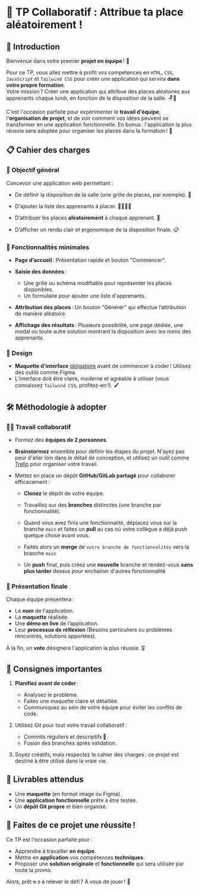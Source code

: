 # 🎯 TP Collaboratif : **Attribue ta place aléatoirement** !

## 🌟 Introduction

Bienvenue dans votre premier **projet en équipe** ! 🎉  

Pour ce TP, vous allez mettre à profit vos compétences en `HTML`, `CSS`, `JavaScript` et `Tailwind CSS` pour créer une application qui servira **dans votre propre formation**.  
Votre mission ? Créer une application qui attribue des places aléatoires aux apprenants chaque lundi, en fonction de la disposition de la salle. 🪑🔄

C'est l'occasion parfaite pour expérimenter le **travail d'équipe**, l'**organisation de projet**, et de voir comment vos idées peuvent se transformer en une application fonctionnelle. En bonus : l'application la plus réussie sera adoptée pour organiser les places dans la formation ! 🚀

## 📋 Cahier des charges

### 🎨 Objectif général

Concevoir une application web permettant :

- De définir la disposition de la salle (une grille de places, par exemple). 🏫
- D'ajouter la liste des apprenants à placer. 👩‍💻👨‍💻
- D’attribuer les places **aléatoirement** à chaque apprenant. 🎲

- D’afficher un rendu clair et ergonomique de la disposition finale. 📋

### 🚀 Fonctionnalités minimales

- **Page d’accueil** : Présentation rapide et bouton "Commencer".
- **Saisie des données** :
    - Une grille ou schéma modifiable pour représenter les places disponibles.
    - Un formulaire pour ajouter une liste d'apprenants.
- **Attribution des places** : Un bouton "Générer" qui effectue l’attribution de manière aléatoire.

- **Affichage des résultats** : Plusieurs possibilité, une page dédiée, une modal ou toute autre solution montrant la disposition avec les noms des apprenants.

### 🎨 Design

- **Maquette d’interface** <u>obligatoire</u> avant de commencer à coder ! Utilisez des outils comme Figma.
- L’interface doit être claire, moderne et agréable à utiliser (vous connaissez `Tailwind CSS`, profitez-en !). 🖌️

## 🛠️ Méthodologie à adopter

### 👩‍🔧 Travail collaboratif

- Formez des **équipes de 2 personnes**.

- **Brainstormez** ensemble pour définir les étapes du projet. N'ayez pas peur d'aller loin dans le détail de conception, et utilisez un outil comme [Trello](https://trello.com/) pour organiser votre travail.

- Mettez en place un dépôt **GitHub/GitLab partagé** pour collaborer efficacement :

    - **Clonez** le dépôt de votre équipe.

    - Travaillez sur des **branches** distinctes (une branche par fonctionnalité).

    - Quand vous avez finis une fonctionnalité, déplacez vous sur la branche `main` et faites un **pull** au cas où votre collègue a déjà push quelque chose avant vous.

    - Faites alors un **merge** de `votre branche de fonctionnalités` vers la branche `main`

    - Un **push** final, puis créez une **nouvelle** branche et rendez-vous **sans plus tarder** dessus pour enchainer d'autres fonctionnalité

### 🧠 Présentation finale

Chaque équipe présentera :

- Le **nom** de l'application.
- La **maquette** réalisée.
- Une **démo en live** de l’application.
- Leur **processus de réflexion** (Besoins particuliers ou problèmes rencontrés, solutions apportées).

À la fin, un **vote** désignera l'application la plus réussie. 🎖️

## 🔔 Consignes importantes

1. **Planifiez avant de coder** :
    - Analysez le problème.
    - Faites une maquette claire et détaillée.
    - Communiquez au sein de votre équipe pour éviter les conflits de code.

2. Utilisez Git pour tout votre travail collaboratif :
    - Commits réguliers et descriptifs 📜.
    - Fusion des branches après validation.
    
3. Soyez créatifs, mais respectez le cahier des charges : ce projet est destiné à être utilisé dans la vraie vie.

## 🔧 Livrables attendus

- Une **maquette** (en format image ou Figma).
- Une **application fonctionnelle** prête à être testée.
- Un **dépôt Git propre** et bien organisé.

## 🎉 Faites de ce projet une réussite !

Ce TP est l'occasion parfaite pour :

- Apprendre à travailler **en équipe**.
- Mettre en **application** vos compétences **techniques**.
- Proposer une **solution originale** et **fonctionnelle** qui sera utilisée par toute la promo.

Alors, prêt·e·s à relever le défi ? À vous de jouer ! 🚀